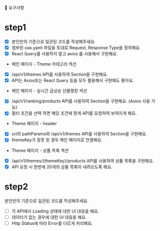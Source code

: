 📝 요구사항
# step1
- [X] 본인만의 기준으로 일관된 코드를 작성해주세요.
- [X] 첨부된 oas.yaml 파일을 토대로 Request, Response Type을 정의해요.
- [X] React Query를 사용하지 말고 axios 를 사용해서 구현해요.
- 메인 페이지 - Theme 카테고리 섹션
- [X] /api/v1/themes API를 사용하여 Section을 구현해요.
- [X] API는 Axios또는 React Query 등을 모두 활용해서 구현해도 좋아요.
- 메인 페이지 - 실시간 급상승 선물랭킹 섹션
- [X] /api/v1/ranking/products API를 사용하여 Section을 구현해요. (Axios 사용 가능)
- [X] 필터 조건을 선택 하면 해당 조건에 맞게 API를 요청하여 보여지게 해요.
- Theme 페이지 - header
- [X] url의 pathParams와 /api/v1/themes API를 사용하여 Section을 구현해요.
- [X] themeKey가 잘못 된 경우 메인 페이지로 연결해요.
- Theme 페이지 - 상품 목록 섹션
- [X] /api/v1/themes/{themeKey}/products API를 사용하여 상품 목록을 구현해요.
- [X] API 요청 시 한번에 20개의 상품 목록이 내려오도록 해요.

# step2
본인만의 기준으로 일관된 코드를 작성해주세요.
- [ ] 각 API에서 Loading 상태에 대한 UI 대응을 해요.
- [ ] 데이터가 없는 경우에 대한 UI 대응을 해요.
- [ ] Http Status에 따라 Error를 다르게 처리해요.
